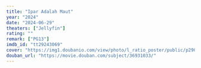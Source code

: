 ```yaml
---
title: "Ipar Adalah Maut"
year: "2024"
date: "2024-06-29"
theaters: ["Jellyfin"]
rating: ""
remark: ["PG13"]
imdb_id: "tt29243069"
cover: "https://img1.doubanio.com/view/photo/l_ratio_poster/public/p2909554988.jpg"
douban_url: "https://movie.douban.com/subject/36931033/"
---
```

